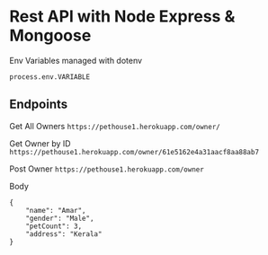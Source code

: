 # Rest API with Node Express & Mongoose 

Env Variables managed with dotenv

```
process.env.VARIABLE 
```

## Endpoints

Get All Owners
`https://pethouse1.herokuapp.com/owner/` 

Get Owner by ID
`https://pethouse1.herokuapp.com/owner/61e5162e4a31aacf8aa88ab7` 

Post Owner
`https://pethouse1.herokuapp.com/owner`

Body
```
{
    "name": "Amar",
    "gender": "Male",
    "petCount": 3,
    "address": "Kerala"
}
``` 
